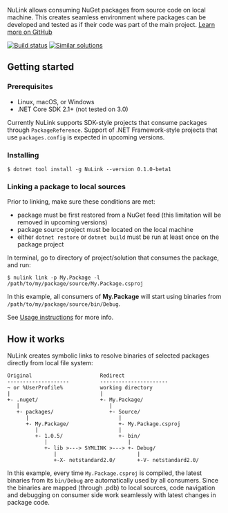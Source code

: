 NuLink allows consuming NuGet packages from source code on local machine. This creates seamless environment where packages can be developed and tested as if their code was part of the main project. [Learn more on GitHub](https://github.com/nwheels-io/NuLink/blob/master/README.md)

[![Build status](https://ci.appveyor.com/api/projects/status/1fn8jkqoyrum4aiq/branch/master?svg=true)](https://ci.appveyor.com/project/felix-b/nulink) [![Similar solutions](https://img.shields.io/badge/inspired%20by-npm%20link-blue.svg)](https://docs.npmjs.com/cli/link)

## Getting started

### Prerequisites

- Linux, macOS, or Windows
- .NET Core SDK 2.1+ (not tested on 3.0)

Currently NuLink supports SDK-style projects that consume packages through `PackageReference`. Support of .NET Framework-style projects that use `packages.config` is expected in upcoming versions.

### Installing

```
$ dotnet tool install -g NuLink --version 0.1.0-beta1
```

### Linking a package to local sources

Prior to linking, make sure these conditions are met: 

- package must be first restored from a NuGet feed (this limitation will be removed in upcoming versions)
- package source project must be located on the local machine
- either `dotnet restore` or `dotnet build` must be run at least once on the package project

In terminal, go to directory of project/solution that consumes the package, and run:

```
$ nulink link -p My.Package -l /path/to/my/package/source/My.Package.csproj
```

In this example, all consumers of **My.Package** will start using binaries from `/path/to/my/package/source/bin/Debug`.

See [Usage instructions](https://github.com/nwheels-io/NuLink/blob/master/README.md#Usage-instructions) for more info.

## How it works

NuLink creates symbolic links to resolve binaries of selected packages directly from local file system:

```
Original                      Redirect
--------------------          ----------------------
~ or %UserProfile%            working directory
|                             |
+- .nuget/                    +- My.Package/
   |                             | 
   +- packages/                  +- Source/
      |                             |
      +- My.Package/                +- My.Package.csproj     
         |                          |  
         +- 1.0.5/                  +- bin/
            |                          |
            +- lib >---> SYMLINK >---> +- Debug/
               |                          |
               +-X- netstandard2.0/       +-V- netstandard2.0/
```

In this example, every time `My.Package.csproj` is compiled, the latest binaries from its `bin/Debug` are automatically used by all consumers. Since the binaries are mapped (through .pdb) to local sources, code navigation and debugging on consumer side work seamlessly with latest changes in package code.
